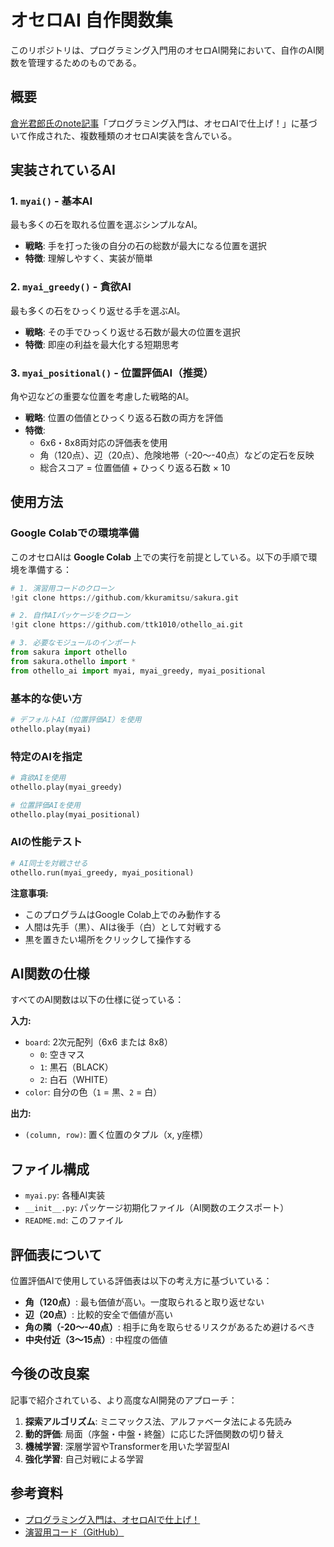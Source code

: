# オセロAI 自作関数集

このリポジトリは、プログラミング入門用のオセロAI開発において、自作のAI関数を管理するためのものである。

## 概要

[倉光君郎氏のnote記事](https://note.com/kkuramitsu/n/n15682979bfaa)「プログラミング入門は、オセロAIで仕上げ！」に基づいて作成された、複数種類のオセロAI実装を含んでいる。

## 実装されているAI

### 1. `myai()` - 基本AI
最も多くの石を取れる位置を選ぶシンプルなAI。
- **戦略**: 手を打った後の自分の石の総数が最大になる位置を選択
- **特徴**: 理解しやすく、実装が簡単

### 2. `myai_greedy()` - 貪欲AI
最も多くの石をひっくり返せる手を選ぶAI。
- **戦略**: その手でひっくり返せる石数が最大の位置を選択
- **特徴**: 即座の利益を最大化する短期思考

### 3. `myai_positional()` - 位置評価AI（推奨）
角や辺などの重要な位置を考慮した戦略的AI。
- **戦略**: 位置の価値とひっくり返る石数の両方を評価
- **特徴**: 
  - 6x6・8x8両対応の評価表を使用
  - 角（120点）、辺（20点）、危険地帯（-20〜-40点）などの定石を反映
  - 総合スコア = 位置価値 + ひっくり返る石数 × 10

## 使用方法

### Google Colabでの環境準備

このオセロAIは **Google Colab** 上での実行を前提としている。以下の手順で環境を準備する：

```python
# 1. 演習用コードのクローン
!git clone https://github.com/kkuramitsu/sakura.git

# 2. 自作AIパッケージをクローン
!git clone https://github.com/ttk1010/othello_ai.git

# 3. 必要なモジュールのインポート
from sakura import othello
from sakura.othello import *
from othello_ai import myai, myai_greedy, myai_positional
```

### 基本的な使い方
```python
# デフォルトAI（位置評価AI）を使用
othello.play(myai)
```

### 特定のAIを指定
```python
# 貪欲AIを使用
othello.play(myai_greedy)

# 位置評価AIを使用
othello.play(myai_positional)
```

### AIの性能テスト
```python
# AI同士を対戦させる
othello.run(myai_greedy, myai_positional)
```

**注意事項:**
- このプログラムはGoogle Colab上でのみ動作する
- 人間は先手（黒）、AIは後手（白）として対戦する
- 黒を置きたい場所をクリックして操作する

## AI関数の仕様

すべてのAI関数は以下の仕様に従っている：

**入力:**
- `board`: 2次元配列（6x6 または 8x8）
  - `0`: 空きマス
  - `1`: 黒石（BLACK）
  - `2`: 白石（WHITE）
- `color`: 自分の色（`1` = 黒、`2` = 白）

**出力:**
- `(column, row)`: 置く位置のタプル（x, y座標）

## ファイル構成

- `myai.py`: 各種AI実装
- `__init__.py`: パッケージ初期化ファイル（AI関数のエクスポート）
- `README.md`: このファイル

## 評価表について

位置評価AIで使用している評価表は以下の考え方に基づいている：

- **角（120点）**: 最も価値が高い。一度取られると取り返せない
- **辺（20点）**: 比較的安全で価値が高い
- **角の隣（-20〜-40点）**: 相手に角を取らせるリスクがあるため避けるべき
- **中央付近（3〜15点）**: 中程度の価値

## 今後の改良案

記事で紹介されている、より高度なAI開発のアプローチ：

1. **探索アルゴリズム**: ミニマックス法、アルファベータ法による先読み
2. **動的評価**: 局面（序盤・中盤・終盤）に応じた評価関数の切り替え
3. **機械学習**: 深層学習やTransformerを用いた学習型AI
4. **強化学習**: 自己対戦による学習

## 参考資料

- [プログラミング入門は、オセロAIで仕上げ！](https://note.com/kkuramitsu/n/n15682979bfaa)
- [演習用コード（GitHub）](https://github.com/kkuramitsu/sakura.git)
